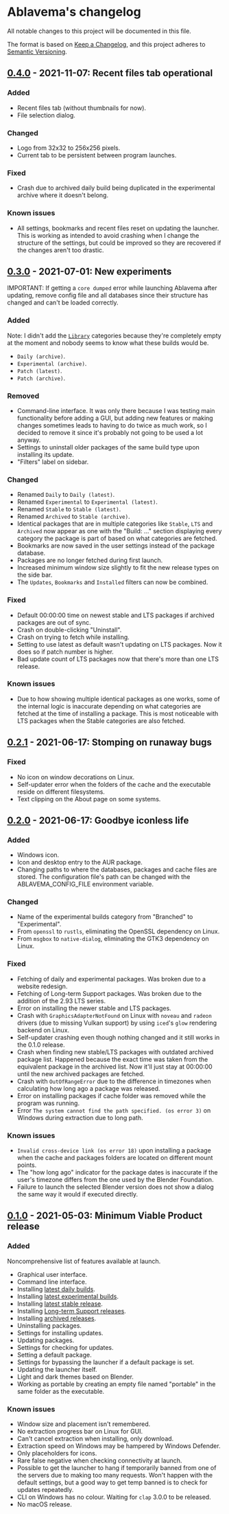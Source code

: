 # Ablavema's changelog

All notable changes to this project will be documented in this file.

The format is based on [Keep a Changelog](https://keepachangelog.com/en/1.0.0/),
and this project adheres to [Semantic Versioning](https://semver.org/spec/v2.0.0.html).

## [0.4.0] - 2021-11-07: Recent files tab operational
<!--BEGIN=0.4.0-->
### Added

- Recent files tab (without thumbnails for now).
- File selection dialog.

### Changed

- Logo from 32x32 to 256x256 pixels.
- Current tab to be persistent between program launches.

### Fixed

- Crash due to archived daily build being duplicated in the experimental archive where it doesn't belong.

### Known issues

- All settings, bookmarks and recent files reset on updating the launcher. This is working as intended to avoid
  crashing when I change the structure of the settings, but could be improved so they are recovered if the changes
  aren't too drastic.
<!--END=0.4.0-->
## [0.3.0] - 2021-07-01: New experiments
<!--BEGIN=0.3.0-->
IMPORTANT: If getting a `core dumped` error while launching Ablavema after updating, remove config file and all
databases since their structure has changed and can't be loaded correctly.

### Added

Note: I didn't add the [`Library`](https://builder.blender.org/download/library/) categories because they're
completely empty at the moment and nobody seems to know what these builds would be.

- `Daily (archive)`.
- `Experimental (archive)`.
- `Patch (latest)`.
- `Patch (archive)`.

### Removed

- Command-line interface. It was only there because I was testing main functionality before adding a GUI, but adding
  new features or making changes sometimes leads to having to do twice as much work, so I decided to remove it since
  it's probably not going to be used a lot anyway.
- Settings to uninstall older packages of the same build type upon installing its update.
- "Filters" label on sidebar.

### Changed

- Renamed `Daily` to `Daily (latest)`.
- Renamed `Experimental` to `Experimental (latest)`.
- Renamed `Stable` to `Stable (latest)`.
- Renamed `Archived` to `Stable (archive)`.
- Identical packages that are in multiple categories like `Stable`, `LTS` and `Archived` now appear as one with the
  "Build: ..." section displaying every category the package is part of based on what categories are fetched.
- Bookmarks are now saved in the user settings instead of the package database.
- Packages are no longer fetched during first launch.
- Increased minimum window size slightly to fit the new release types on the side bar.
- The `Updates`, `Bookmarks` and `Installed` filters can now be combined.

### Fixed

- Default 00:00:00 time on newest stable and LTS packages if archived packages are out of sync.
- Crash on double-clicking "Uninstall".
- Crash on trying to fetch while installing.
- Setting to use latest as default wasn't updating on LTS packages. Now it does so if patch number is higher.
- Bad update count of LTS packages now that there's more than one LTS release.

### Known issues

- Due to how showing multiple identical packages as one works, some of the internal logic is inaccurate depending on
  what categories are fetched at the time of installing a package. This is most noticeable with LTS packages when the
  Stable categories are also fetched.
<!--END=0.3.0-->
## [0.2.1] - 2021-06-17: Stomping on runaway bugs
<!--BEGIN=0.2.1-->
### Fixed

- No icon on window decorations on Linux.
- Self-updater error when the folders of the cache and the executable reside on different filesystems.
- Text clipping on the About page on some systems.
<!--END=0.2.1-->
## [0.2.0] - 2021-06-17: Goodbye iconless life
<!--BEGIN=0.2.0-->
### Added

- Windows icon.
- Icon and desktop entry to the AUR package.
- Changing paths to where the databases, packages and cache files are stored.
  The configuration file's path can be changed with the ABLAVEMA_CONFIG_FILE environment variable.

### Changed

- Name of the experimental builds category from "Branched" to "Experimental".
- From `openssl` to `rustls`, eliminating the OpenSSL dependency on Linux.
- From `msgbox` to `native-dialog`, eliminating the GTK3 dependency on Linux.

### Fixed

- Fetching of daily and experimental packages. Was broken due to a website redesign.
- Fetching of Long-term Support packages. Was broken due to the addition of the 2.93 LTS series.
- Error on installing the newer stable and LTS packages.
- Crash with `GraphicsAdapterNotFound` on Linux with `noveau` and `radeon` drivers (due to missing Vulkan support)
  by using `iced`'s `glow` rendering backend on Linux.
- Self-updater crashing even though nothing changed and it still works in the 0.1.0 release.
- Crash when finding new stable/LTS packages with outdated archived package list. Happened because the exact time was
  taken from the equivalent package in the archived list. Now it'll just stay at 00:00:00 until the new archived
  packages are fetched.
- Crash with `OutOfRangeError` due to the difference in timezones when calculating how long ago a package was released.
- Error on installing packages if cache folder was removed while the program was running.
- Error `The system cannot find the path specified. (os error 3)` on Windows during extraction due to long path.

### Known issues

- `Invalid cross-device link (os error 18)` upon installing a package when the cache and packages folders
  are located on different mount points.
- The "how long ago" indicator for the package dates is inaccurate if the user's timezone differs from the one used
  by the Blender Foundation. 
- Failure to launch the selected Blender version does not show a dialog the same way it would if executed directly.
<!--END=0.2.0-->
## [0.1.0] - 2021-05-03: Minimum Viable Product release
<!--BEGIN=0.1.0-->
### Added

Noncomprehensive list of features available at launch.

- Graphical user interface.
- Command line interface.
- Installing [latest daily builds](https://builder.blender.org/download/daily/).
- Installing [latest experimental builds](https://builder.blender.org/download/experimental/).
- Installing [latest stable release](https://www.blender.org/download/).
- Installing [Long-term Support releases](https://www.blender.org/download/lts/).
- Installing [archived releases](https://download.blender.org/release/).
- Uninstalling packages.
- Settings for installing updates.
- Updating packages.
- Settings for checking for updates.
- Setting a default package.
- Settings for bypassing the launcher if a default package is set.
- Updating the launcher itself.
- Light and dark themes based on Blender.
- Working as portable by creating an empty file named "portable" in the same folder as the executable.

### Known issues

- Window size and placement isn't remembered.
- No extraction progress bar on Linux for GUI.
- Can't cancel extraction when installing, only download.
- Extraction speed on Windows may be hampered by Windows Defender.
- Only placeholders for icons.
- Rare false negative when checking connectivity at launch.
- Possible to get the launcher to hang if temporarily banned from one of the servers due to making too many requests.
  Won't happen with the default settings, but a good way to get temp banned is to check for updates repeatedly.
- CLI on Windows has no colour. Waiting for `clap` 3.0.0 to be released.
- No macOS release.
<!--END=0.1.0-->
[Unreleased]: https://github.com/AlexChaplinBraz/Ablavema/compare/0.4.0...HEAD
[0.4.0]: https://github.com/AlexChaplinBraz/Ablavema/compare/0.3.0...0.4.0
[0.3.0]: https://github.com/AlexChaplinBraz/Ablavema/compare/0.2.1...0.3.0
[0.2.1]: https://github.com/AlexChaplinBraz/Ablavema/compare/0.2.0...0.2.1
[0.2.0]: https://github.com/AlexChaplinBraz/Ablavema/compare/0.1.0...0.2.0
[0.1.0]: https://github.com/AlexChaplinBraz/Ablavema/releases/tag/0.1.0
